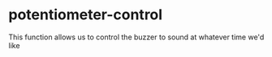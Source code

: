 # potentiometer-control
This function allows us to control the buzzer to sound at whatever time we'd like
